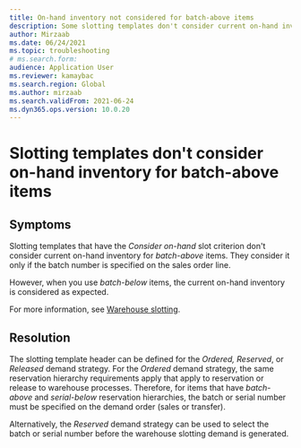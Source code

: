 ```yaml
--- 
title: On-hand inventory not considered for batch-above items
description: Some slotting templates don't consider current on-hand inventory for batch-above items. The batch or serial number must be specified on the demand order. 
author: Mirzaab 
ms.date: 06/24/2021 
ms.topic: troubleshooting 
# ms.search.form:  
audience: Application User 
ms.reviewer: kamaybac 
ms.search.region: Global 
ms.author: mirzaab 
ms.search.validFrom: 2021-06-24 
ms.dyn365.ops.version: 10.0.20 
--- 
```


# Slotting templates don't consider on-hand inventory for batch-above items

## Symptoms

Slotting templates that have the *Consider on-hand* slot criterion don't consider current on-hand inventory for *batch-above* items. They consider it only if the batch number is specified on the sales order line.

However, when you use *batch-below* items, the current on-hand inventory is considered as expected.

For more information, see [Warehouse slotting](/dynamics365/supply-chain/warehousing/warehouse-slotting).

## Resolution

The slotting template header can be defined for the *Ordered,* *Reserved*, or *Released* demand strategy. For the *Ordered* demand strategy, the same reservation hierarchy requirements apply that apply to reservation or release to warehouse processes. Therefore, for items that have *batch-above* and *serial-below* reservation hierarchies, the batch or serial number must be specified on the demand order (sales or transfer).

Alternatively, the *Reserved* demand strategy can be used to select the batch or serial number before the warehouse slotting demand is generated.
